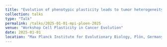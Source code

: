 ```yaml
---
title: "Evolution of phenotypic plasticity leads to tumor heterogeneity with implications for therapy"
collection: talks
type: "Talk"
permalink: /talks/2025-01-01-mpi-ploen-2025
venue: "Workshop Cell Plasticity in Cancer Evolution"
date: 2025-01-01
location: "Max Planck Institute for Evolutionary Biology, Plön, Germany"
---
```


